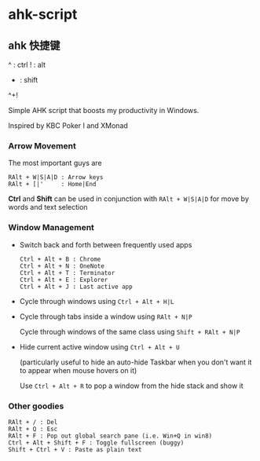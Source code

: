 ahk-script
==========

## ahk 快捷键
^ : ctrl
! : alt
+ : shift

^+!

Simple AHK script that boosts my productivity in Windows.

Inspired by KBC Poker I and XMonad

### Arrow Movement

The most important guys are

```
RAlt + W|S|A|D : Arrow keys
RAlt + [|'     : Home|End
```

__Ctrl__ and __Shift__ can be used in conjunction with ``RAlt + W|S|A|D`` for
move by words and text selection

### Window Management

* Switch back and forth between frequently used apps

    ```
    Ctrl + Alt + B : Chrome
    Ctrl + Alt + N : OneNote
    Ctrl + Alt + T : Terminator
    Ctrl + Alt + E : Explorer
    Ctrl + Alt + J : Last active app
    ```

* Cycle through windows using ``Ctrl + Alt + H|L``

* Cycle through tabs inside a window using ``RAlt + N|P``

  Cycle through windows of the same class using ``Shift + RAlt + N|P``

* Hide current active window using ``Ctrl + Alt + U``

    (particularly useful to hide an auto-hide Taskbar when you don't want it to
    appear when mouse hovers on it)

  Use ``Ctrl + Alt + R`` to pop a window from the hide stack and show it

### Other goodies

```
RAlt + / : Del
RAlt + Q : Esc
RAlt + F : Pop out global search pane (i.e. Win+Q in win8)
Ctrl + Alt + Shift + F : Toggle fullscreen (buggy)
Shift + Ctrl + V : Paste as plain text
```
